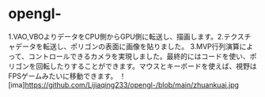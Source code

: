 # opengl-
1.VAO,VBOよりデータをCPU側からGPU側に転送し、描画します。2.テクスチャデータを転送し、ポリゴンの表面に画像を貼りました。  3.MVP行列演算によって、コントロールできるカメラを実現しました。最終的にはコードを使い、ポリゴンを回転したりすることができます。マウスとキーボードを使えば、視野はFPSゲームみたいに移動できます。
！[ima]https://github.com/Lijiaqing233/opengl-/blob/main/zhuankuai.jpg

